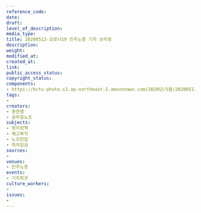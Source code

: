 ```yaml
---
reference_code: 
date: 
draft: 
level_of_description: 
media_type: 
title: 20200512-코로나19 민주노총 기자 브리핑
description: 
weight: 
modified_at: 
created_at: 
link: 
public_access_status: 
copyright_status: 
components:
- https://kctu-photo.s3.ap-northeast-2.amazonaws.com/2020년/5월/20200512-코로나19+민주노총+기자+브리핑/_CTU7899.jpg
tags:
- 
creators:
- 총연맹
- 공무원노조
subjects:
- 정치정책
- 해고복직
- 노조탄압
- 최저임금
sources:
- 
venues:
- 민주노총
events:
- 기자회견
culture_workers:
- 
issues:
- 
---
```

